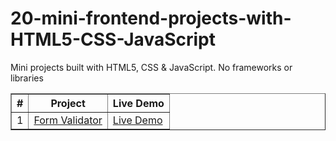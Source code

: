 # 20-mini-frontend-projects-with-HTML5-CSS-JavaScript
Mini projects built with HTML5, CSS &amp; JavaScript. No frameworks or libraries
<table border="1">
  <thead>
    <tr>
      <th>#</th>
      <th>Project</th>
      <th>Live Demo</th>
    </tr>
  </thead>
  <tbody>
    <tr>
      <td>1</td>
      <td><a href="https://github.com/Saja-Omar/20-mini-frontend-projects-with-HTML5-CSS-JavaScript/tree/main/Form%20Validator">Form Validator</a></td>
      <td><a href="http://127.0.0.1:5500/index.html">Live Demo</a></td>
    </tr>
<!--     <tr>
      <td>02</td>
      <td><a href="#">Movie Seat Booking</a></td>
      <td><a href="#">Live Demo</a></td>
    </tr>
    <tr>
      <td>03</td>
      <td><a href="#">Custom Video Player</a></td>
      <td><a href="#">Live Demo</a></td>
    </tr>
    <tr>
      <td>04</td>
      <td><a href="#">Exchange Rate Calculator</a></td>
      <td><a href="#">Live Demo</a></td>
    </tr>
    <tr>
      <td>05</td>
      <td><a href="#">DOM Array Methods Project</a></td>
      <td><a href="#">Live Demo</a></td>
    </tr>
    <tr>
      <td>06</td>
      <td><a href="#">Menu Slider & Modal</a></td>
      <td><a href="#">Live Demo</a></td>
    </tr>
    <tr>
      <td>07</td>
      <td><a href="#">Hangman Game</a></td>
      <td><a href="#">Live Demo</a></td>
    </tr>
    <tr>
      <td>08</td>
      <td><a href="#">Mealfinder App</a></td>
      <td><a href="#">Live Demo</a></td>
    </tr>
    <tr>
      <td>09</td>
      <td><a href="#">Expense Tracker</a></td>
      <td><a href="#">Live Demo</a></td>
    </tr>
    <tr>
      <td>10</td>
      <td><a href="#">Music Player</a></td>
      <td><a href="#">Live Demo</a></td>
    </tr>
    <tr>
      <td>11</td>
      <td><a href="#">Infinite Scrolling</a></td>
      <td><a href="#">Live Demo</a></td>
    </tr>
    <tr>
      <td>12</td>
      <td><a href="#">Typing Game</a></td>
      <td><a href="#">Live Demo</a></td>
    </tr>
    <tr>
      <td>13</td>
      <td><a href="#">Speech Text Reader</a></td>
      <td><a href="#">Live Demo</a></td>
    </tr>
    <tr>
      <td>14</td>
      <td><a href="#">Memory Cards</a></td>
      <td><a href="#">Live Demo</a></td>
    </tr>
    <tr>
      <td>15</td>
      <td><a href="#">LyricsSearch App</a></td>
      <td><a href="#">Live Demo</a></td>
    </tr>
    <tr>
      <td>16</td>
      <td><a href="#">Relaxer App</a></td>
      <td><a href="#">Live Demo</a></td>
    </tr>
    <tr>
      <td>17</td>
      <td><a href="#">Breakout Game</a></td>
      <td><a href="#">Live Demo</a></td>
    </tr>
    <tr>
      <td>18</td>
      <td><a href="#">New Year Countdown</a></td>
      <td><a href="#">Live Demo</a></td>
    </tr>
    <tr>
      <td>19</td>
      <td><a href="#">Speak Number Guessing Game</a></td>
      <td><a href="#">Live Demo</a></td>
    </tr>
    <tr>
      <td>20</td>
      <td><a href="#">Product Filtering UI</a></td>
      <td><a href="#">Live Demo</a></td>
    </tr> -->
  </tbody>
</table>
